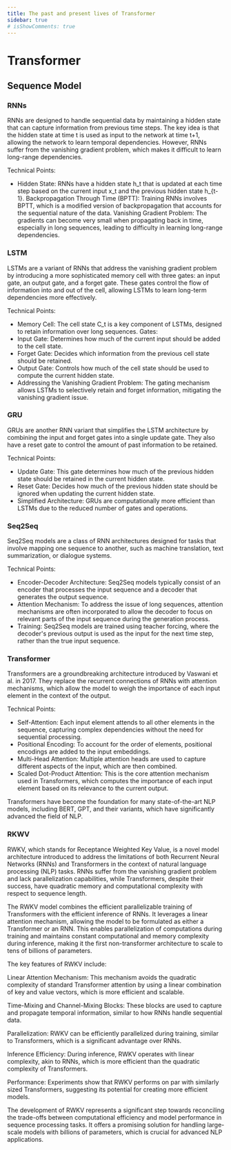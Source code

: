 ```yaml
---
title: The past and present lives of Transformer
sidebar: true
# isShowComments: true
---
```

# Transformer
<ClientOnly>
<title-pv/>
</ClientOnly>


## Sequence Model

### RNNs

RNNs are designed to handle sequential data by maintaining a hidden state that can capture information from previous time steps. The key idea is that the hidden state at time t is used as input to the network at time t+1, allowing the network to learn temporal dependencies. However, RNNs suffer from the vanishing gradient problem, which makes it difficult to learn long-range dependencies.

Technical Points:
* Hidden State: RNNs have a hidden state h_t that is updated at each time step based on the current input x_t and the previous hidden state h_{t-1}.
Backpropagation Through Time (BPTT): Training RNNs involves BPTT, which is a modified version of backpropagation that accounts for the sequential nature of the data.
Vanishing Gradient Problem: The gradients can become very small when propagating back in time, especially in long sequences, leading to difficulty in learning long-range dependencies.

### LSTM

LSTMs are a variant of RNNs that address the vanishing gradient problem by introducing a more sophisticated memory cell with three gates: an input gate, an output gate, and a forget gate. These gates control the flow of information into and out of the cell, allowing LSTMs to learn long-term dependencies more effectively.

Technical Points:

* Memory Cell: The cell state C_t is a key component of LSTMs, designed to retain information over long sequences.
Gates:
* Input Gate: Determines how much of the current input should be added to the cell state.
* Forget Gate: Decides which information from the previous cell state should be retained.
* Output Gate: Controls how much of the cell state should be used to compute the current hidden state.
* Addressing the Vanishing Gradient Problem: The gating mechanism allows LSTMs to selectively retain and forget information, mitigating the vanishing gradient issue.

### GRU

GRUs are another RNN variant that simplifies the LSTM architecture by combining the input and forget gates into a single update gate. They also have a reset gate to control the amount of past information to be retained.

Technical Points:

* Update Gate: This gate determines how much of the previous hidden state should be retained in the current hidden state.
* Reset Gate: Decides how much of the previous hidden state should be ignored when updating the current hidden state.
* Simplified Architecture: GRUs are computationally more efficient than LSTMs due to the reduced number of gates and operations.


### Seq2Seq
Seq2Seq models are a class of RNN architectures designed for tasks that involve mapping one sequence to another, such as machine translation, text summarization, or dialogue systems.

Technical Points:

* Encoder-Decoder Architecture: Seq2Seq models typically consist of an encoder that processes the input sequence and a decoder that generates the output sequence.
* Attention Mechanism: To address the issue of long sequences, attention mechanisms are often incorporated to allow the decoder to focus on relevant parts of the input sequence during the generation process.
* Training: Seq2Seq models are trained using teacher forcing, where the decoder's previous output is used as the input for the next time step, rather than the true input sequence.

### Transformer
Transformers are a groundbreaking architecture introduced by Vaswani et al. in 2017. They replace the recurrent connections of RNNs with attention mechanisms, which allow the model to weigh the importance of each input element in the context of the output.

Technical Points:

* Self-Attention: Each input element attends to all other elements in the sequence, capturing complex dependencies without the need for sequential processing.
* Positional Encoding: To account for the order of elements, positional encodings are added to the input embeddings.
* Multi-Head Attention: Multiple attention heads are used to capture different aspects of the input, which are then combined.
* Scaled Dot-Product Attention: This is the core attention mechanism used in Transformers, which computes the importance of each input element based on its relevance to the current output.

Transformers have become the foundation for many state-of-the-art NLP models, including BERT, GPT, and their variants, which have significantly advanced the field of NLP.

### RKWV

RWKV, which stands for Receptance Weighted Key Value, is a novel model architecture introduced to address the limitations of both Recurrent Neural Networks (RNNs) and Transformers in the context of natural language processing (NLP) tasks. RNNs suffer from the vanishing gradient problem and lack parallelization capabilities, while Transformers, despite their success, have quadratic memory and computational complexity with respect to sequence length.

The RWKV model combines the efficient parallelizable training of Transformers with the efficient inference of RNNs. It leverages a linear attention mechanism, allowing the model to be formulated as either a Transformer or an RNN. This enables parallelization of computations during training and maintains constant computational and memory complexity during inference, making it the first non-transformer architecture to scale to tens of billions of parameters.

The key features of RWKV include:

Linear Attention Mechanism: This mechanism avoids the quadratic complexity of standard Transformer attention by using a linear combination of key and value vectors, which is more efficient and scalable.

Time-Mixing and Channel-Mixing Blocks: These blocks are used to capture and propagate temporal information, similar to how RNNs handle sequential data.

Parallelization: RWKV can be efficiently parallelized during training, similar to Transformers, which is a significant advantage over RNNs.

Inference Efficiency: During inference, RWKV operates with linear complexity, akin to RNNs, which is more efficient than the quadratic complexity of Transformers.

Performance: Experiments show that RWKV performs on par with similarly sized Transformers, suggesting its potential for creating more efficient models.

The development of RWKV represents a significant step towards reconciling the trade-offs between computational efficiency and model performance in sequence processing tasks. It offers a promising solution for handling large-scale models with billions of parameters, which is crucial for advanced NLP applications.


<ClientOnly>
  <leave/>
</ClientOnly/>